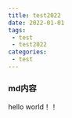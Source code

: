 ```yaml
---
title: test2022
date: 2022-01-01
tags:
 - test
 - test2022
categories:
 - test
---
```


### md内容
hello world！！
